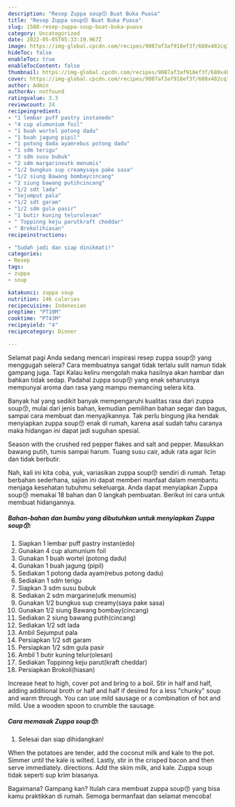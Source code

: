 ```yaml
---
description: "Resep Zuppa soup😚 Buat Buka Puasa"
title: "Resep Zuppa soup😚 Buat Buka Puasa"
slug: 1580-resep-zuppa-soup-buat-buka-puasa
category: Uncategorized
date: 2022-05-05T05:33:19.967Z
image: https://img-global.cpcdn.com/recipes/9087af3af918ef3f/680x482cq70/zuppa-soup-foto-resep-utama.jpg
hideToc: false
enableToc: true
enableTocContent: false
thumbnail: https://img-global.cpcdn.com/recipes/9087af3af918ef3f/680x482cq70/zuppa-soup-foto-resep-utama.jpg
cover: https://img-global.cpcdn.com/recipes/9087af3af918ef3f/680x482cq70/zuppa-soup-foto-resep-utama.jpg
author: Admin
authorAv: notfound
ratingvalue: 3.3
reviewcount: 24
recipeingredient:
- "1 lembar puff pastry instanedo"
- "4 cup alumunium foil"
- "1 buah wortel potong dadu"
- "1 buah jagung pipil"
- "1 potong dada ayamrebus potong dadu"
- "1 sdm terigu"
- "3 sdm susu bubuk"
- "2 sdm margarineutk menumis"
- "1/2 bungkus sup creamysaya pake sasa"
- "1/2 siung Bawang bombaycincang"
- "2 siung bawang putihcincang"
- "1/2 sdt lada"
- "Sejumput pala"
- "1/2 sdt garam"
- "1/2 sdm gula pasir"
- "1 butir kuning telurolesan"
- " Toppinng keju parutkraft cheddar"
- " Brokolihiasan"
recipeinstructions:

- "Sudah jadi dan siap dinikmati!"
categories:
- Resep
tags:
- zuppa
- soup

katakunci: zuppa soup 
nutrition: 146 calories
recipecuisine: Indonesian
preptime: "PT10M"
cooktime: "PT43M"
recipeyield: "4"
recipecategory: Dinner

---
```



Selamat pagi Anda sedang mencari inspirasi resep zuppa soup😚 yang menggugah selera? Cara membuatnya sangat tidak terlalu sulit namun tidak gampang juga. Tapi Kalau keliru mengolah maka hasilnya akan hambar dan bahkan tidak sedap. Padahal zuppa soup😚 yang enak seharusnya mempunyai aroma dan rasa yang mampu memancing selera kita.


Banyak hal yang sedikit banyak mempengaruhi kualitas rasa dari zuppa soup😚, mulai dari jenis bahan, kemudian pemilihan bahan segar dan bagus, sampai cara membuat dan menyajikannya. Tak perlu bingung jika hendak menyiapkan zuppa soup😚 enak di rumah, karena asal sudah tahu caranya maka hidangan ini dapat jadi suguhan spesial.

Season with the crushed red pepper flakes and salt and pepper. Masukkan bawang putih, tumis sampai harum. Tuang susu cair, aduk rata agar licin dan tidak berbutir.


Nah, kali ini kita coba, yuk, variasikan zuppa soup😚 sendiri di rumah. Tetap berbahan sederhana, sajian ini dapat memberi manfaat dalam membantu menjaga kesehatan tubuhmu sekeluarga. Anda dapat menyiapkan Zuppa soup😚 memakai 18 bahan dan 0 langkah pembuatan. Berikut ini cara untuk membuat hidangannya.

<!--inarticleads1-->

##### Bahan-bahan dan bumbu yang dibutuhkan untuk menyiapkan Zuppa soup😚:

1. Siapkan 1 lembar puff pastry instan(edo)
1. Gunakan 4 cup alumunium foil
1. Gunakan 1 buah wortel (potong dadu)
1. Gunakan 1 buah jagung (pipil)
1. Sediakan 1 potong dada ayam(rebus potong dadu)
1. Sediakan 1 sdm terigu
1. Siapkan 3 sdm susu bubuk
1. Sediakan 2 sdm margarine(utk menumis)
1. Gunakan 1/2 bungkus sup creamy(saya pake sasa)
1. Gunakan 1/2 siung Bawang bombay(cincang)
1. Sediakan 2 siung bawang putih(cincang)
1. Sediakan 1/2 sdt lada
1. Ambil Sejumput pala
1. Persiapkan 1/2 sdt garam
1. Persiapkan 1/2 sdm gula pasir
1. Ambil 1 butir kuning telur(olesan)
1. Sediakan  Toppinng keju parut(kraft cheddar)
1. Persiapkan  Brokoli(hiasan)


Increase heat to high, cover pot and bring to a boil. Stir in half and half, adding additional broth or half and half if desired for a less &#34;chunky&#34; soup and warm through. You can use mild sausage or a combination of hot and mild. Use a wooden spoon to crumble the sausage. 

<!--inarticleads2-->

##### Cara memasak Zuppa soup😚:


1. Selesai dan siap dihidangkan!

When the potatoes are tender, add the coconut milk and kale to the pot. Simmer until the kale is wilted. Lastly, stir in the crisped bacon and then serve immediately. directions. Add the skim milk, and kale. Zuppa soup tidak seperti sup krim biasanya. 

Bagaimana? Gampang kan? Itulah cara membuat zuppa soup😚 yang bisa kamu praktikkan di rumah. Semoga bermanfaat dan selamat mencoba!

